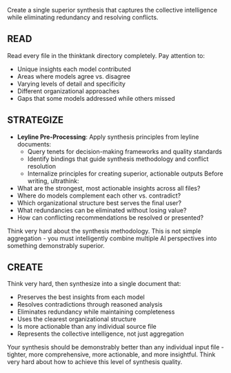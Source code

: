 Create a single superior synthesis that captures the collective intelligence while eliminating redundancy and resolving conflicts.

## READ
Read every file in the thinktank directory completely. Pay attention to:
- Unique insights each model contributed
- Areas where models agree vs. disagree
- Varying levels of detail and specificity
- Different organizational approaches
- Gaps that some models addressed while others missed

## STRATEGIZE
- **Leyline Pre-Processing**: Apply synthesis principles from leyline documents:
  - Query tenets for decision-making frameworks and quality standards
  - Identify bindings that guide synthesis methodology and conflict resolution
  - Internalize principles for creating superior, actionable outputs
Before writing, ultrathink:
- What are the strongest, most actionable insights across all files?
- Where do models complement each other vs. contradict?
- Which organizational structure best serves the final user?
- What redundancies can be eliminated without losing value?
- How can conflicting recommendations be resolved or presented?

Think very hard about the synthesis methodology. This is not simple aggregation - you must intelligently combine multiple AI perspectives into something demonstrably superior.

## CREATE
Think very hard, then synthesize into a single document that:
- Preserves the best insights from each model
- Resolves contradictions through reasoned analysis
- Eliminates redundancy while maintaining completeness
- Uses the clearest organizational structure
- Is more actionable than any individual source file
- Represents the collective intelligence, not just aggregation

Your synthesis should be demonstrably better than any individual input file - tighter, more comprehensive, more actionable, and more insightful. Think very hard about how to achieve this level of synthesis quality.
